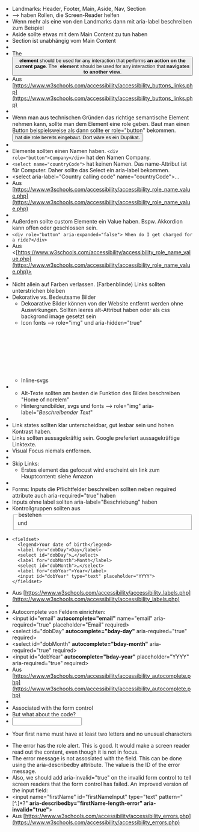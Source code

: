 - Landmarks: Header, Footer, Main, Aside, Nav, Section
- --> haben Rollen, die Screen-Reader helfen
- Wenn mehr als eine von den Landmarks dann mit aria-label beschreiben zum Beispiel <nav
  aria-label="social">
- Aside sollte etwas mit dem Main Content zu tun haben
- Section ist unabhängig vom Main Content
-
- The **<button> element** should be used for any interaction that performs **an action on the current page**. The **<a> element** should be used for any interaction that **navigates to another view**.
- Aus [https://www.w3schools.com/accessibility/accessibility_buttons_links.php](https://www.w3schools.com/accessibility/accessibility_buttons_links.php)
-
- Wenn man aus technischen Gründen das richtige semantische Element nehmen kann, sollte man
  dem Element eine role geben. Baut man einen Button beispielsweise als <a> dann sollte er role="button" bekommen. <button> hat die role bereits eingebaut. Dort wäre es ein Duplikat.
-
- Elemente sollten einen Namen haben. `<div role="button">Company</div>` hat
  den Namen Company.
- `<select name="countryCode">` hat keinen Namen. Das name-Attribut ist für
  Computer. Daher sollte das Select ein aria-label bekommen.
- <select aria-label="Country calling code" name="countryCode">…</select>
- Aus [https://www.w3schools.com/accessibility/accessibility_role_name_value.php](https://www.w3schools.com/accessibility/accessibility_role_name_value.php)
-
- Außerdem sollte custom Elemente ein Value haben. Bspw. Akkordion kann offen oder geschlossen
  sein.
- `<div role="button" aria-expanded="false"> When do I get charged for a ride?</div>`
- Aus <[https://www.w3schools.com/accessibility/accessibility_role_name_value.php](https://www.w3schools.com/accessibility/accessibility_role_name_value.php)>
-
- Nicht allein auf Farben verlassen. (Farbenblinde) Links sollten unterstrichen bleiben
- Dekorative vs. Bedeutsame Bilder
	- Dekoarative Bilder können von der Website entfernt werden ohne Auswirkungen. Sollten leeres
	  alt-Attribut haben oder als css backgrond image gesetzt sein
	- Icon fonts --> role="img" und aria-hidden="true"
	- Inline-svgs <svg aria-hidden="true">
-
	- Alt-Texte sollten am besten die Funktion des Bildes beschreiben "Home of norelem"
	- Hintergrundbilder, svgs und fonts --> role="img" aria-label="*Beschreibender
	  Text*"
-
- Link states sollten klar unterscheidbar, gut lesbar sein und hohen Kontrast haben.
- Links sollten aussagekräftig sein. Google preferiert aussagekräftige Linktexte.
- Visual Focus niemals entfernen.
-
- Skip Links:
	- Erstes element das gefocust wird erscheint ein link zum Hauptcontent: siehe Amazon
-
- Forms: Inputs die Pflichtfelder beschreiben sollten neben required attribute auch
  aria-required="true" haben
- Inputs ohne label sollten aria-label="Beschriebung" haben
- Kontrollgruppen sollten aus <fieldset> und <legend> bestehen
- ```htmlmixed
  <fieldset>
    <legend>Your date of birth</legend>
    <label for="dobDay">Day</label>
    <select id="dobDay">…</select>
    <label for="dobMonth">Month</label>
    <select id="dobMonth">…</select>
    <label for="dobYear">Year</label>
    <input id="dobYear" type="text" placeholder="YYYY">
  </fieldset>
  ```
- Aus [https://www.w3schools.com/accessibility/accessibility_labels.php](https://www.w3schools.com/accessibility/accessibility_labels.php)
-
- Autocomplete von Feldern einrichten:
- <input id="email" **autocomplete="email"** name="email"
  aria-required="true" placeholder="Email" required>
- <select id="dobDay" **autocomplete="bday-day"** aria-required="true" required>
- <select id="dobMonth" **autocomplete="bday-month"** aria-required="true" required>
- <input id="dobYear" **autocomplete="bday-year"** placeholder="YYYY"
  aria-required="true" required>
- Aus [https://www.w3schools.com/accessibility/accessibility_autocomplete.php](https://www.w3schools.com/accessibility/accessibility_autocomplete.php)
-
- Associated with the form control
- But what about the code?
- <input name="firstName"
  id="firstNameInput" type="text"
  pattern="[^.]*?">
- <p id="firstName-length-error"
  role="alert">Your first name must have at least two letters and no unusual characters</p>
- The error has the role alert. This is good. It would make a screen reader read out the content, even though it is not in focus.
- The error message is not assosiated with the field. This can be done using the aria-describedby attribute. The value is the ID of the error message.
- Also, we should add aria-invalid="true" on the invalid form control to tell screen readers that the form control has failed. An improved version of the input field:
- <input name="firstName"
  id="firstNameInput" type="text"
  pattern="[^.]*?" **aria-describedby="firstName-length-error"
  aria-invalid="true"**>
- Aus [https://www.w3schools.com/accessibility/accessibility_errors.php](https://www.w3schools.com/accessibility/accessibility_errors.php)